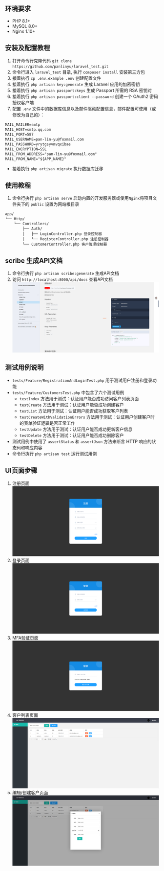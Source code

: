 ## 环境要求
- PHP 8.1+
- MySQL 8.0+
- Nginx 1.10+

## 安装及配置教程
1. 打开命令行克隆代码 `git clone https://github.com/panlinyu/laravel_test.git`
1. 命令行进入 `laravel_test` 目录, 执行 `composer install` 安装第三方包
1. 接着执行 `cp .env.example .env` 创建配置文件
1. 接着执行 `php artisan key:generate` 生成 Laravel 应用的加密密钥
1. 接着执行 `php artisan passport:keys` 生成 Passport 所需的 RSA 密钥对
1. 接着执行 `php artisan passport:client --password` 创建一个 OAuth2 密码授权客户端
1. 配置 `.env` 文件中的数据库信息以及邮件驱动配置信息，邮件配置可使用（或修改为自己的）：
```
MAIL_MAILER=smtp
MAIL_HOST=smtp.qq.com
MAIL_PORT=587
MAIL_USERNAME=pan-lin-yu@foxmail.com
MAIL_PASSWORD=yrytgsyvmvqxibae
MAIL_ENCRYPTION=SSL
MAIL_FROM_ADDRESS="pan-lin-yu@foxmail.com"
MAIL_FROM_NAME="${APP_NAME}"
```
- 接着执行 `php artisan migrate` 执行数据库迁移

## 使用教程
1. 命令行执行 `php artisan serve` 启动内置的开发服务器或使用`Nginx`将项目文件夹下的 `public` 设置为网站根目录
```
app/
└── Http/
    └── Controllers/
        ├── Auth/
        │   ├── LoginController.php 登录控制器
        │   └── RegisterController.php 注册控制器
        └── CustomerController.php 客户管理控制器
```

## scribe 生成API文档
1. 命令行执行 `php artisan scribe:generate` 生成API文档
1. 访问 `http://localhost:8000/api/docs` 查看API文档
![示例图片](public/static/example/docs.png)

## 测试用例说明
- `tests/Feature/RegistrationAndLoginTest.php` 用于测试用户注册和登录功能
- `tests/Feature/CustomersTest.php` 中包含了六个测试用例
    - `testIndex` 方法用于测试：认证用户能否成功访问客户列表页面
    - `testCreate` 方法用于测试：认证用户能否成功创建客户
    - `testList` 方法用于测试：认证用户能否成功获取客户列表
    - `testCreateWithValidationErrors` 方法用于测试：认证用户创建客户时的表单验证逻辑是否正常工作
    - `testUpdate` 方法用于测试：认证用户能否成功更新客户信息
    - `testDelete` 方法用于测试：认证用户能否成功删除客户
- 测试用例中使用了 `assertStatus` 和 `assertJson` 方法来断言 HTTP 响应的状态码和响应内容
- 命令行执行 `php artisan test` 运行测试用例

## UI页面步骤
1. 注册页面
![示例图片](public/static/example/register.png)
1. 登录页面
![示例图片](public/static/example/login.png)
1. MFA验证页面
![示例图片](public/static/example/mfa.png)
1. 客户列表页面
![示例图片](public/static/example/customers_list.png)
1. 编辑/创建客户页面
![示例图片](public/static/example/customers_form.png)
